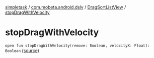[simpletask](../../index.md) / [com.mobeta.android.dslv](../index.md) / [DragSortListView](index.md) / [stopDragWithVelocity](.)

# stopDragWithVelocity

`open fun stopDragWithVelocity(remove: Boolean, velocityX: Float): Boolean` [(source)](https://github.com/mpcjanssen/simpletask-android/blob/master/src/main/java/com/mobeta/android/dslv/DragSortListView.java#L1571)